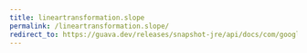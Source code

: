 ```yaml
---
title: lineartransformation.slope
permalink: /lineartransformation.slope/
redirect_to: https://guava.dev/releases/snapshot-jre/api/docs/com/google/common/math/LinearTransformation.html#slope--
---
```


